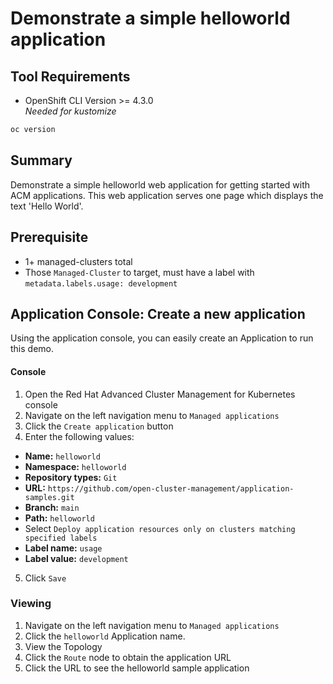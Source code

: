 # Demonstrate a simple helloworld application
## Tool Requirements
- OpenShift CLI Version >= 4.3.0<br>_Needed for kustomize_
```bash
oc version
```

## Summary
Demonstrate a simple helloworld web application for getting started with ACM applications. This web application serves one page which displays the text 'Hello World'.

## Prerequisite
- 1+ managed-clusters total
- Those `Managed-Cluster` to target, must have a label with `metadata.labels.usage: development`

## Application Console: Create a new application
Using the application console, you can easily create an Application to run this demo.

#### Console
1. Open the Red Hat Advanced Cluster Management for Kubernetes console
2. Navigate on the left navigation menu to `Managed applications`
3. Click the `Create application` button
4. Enter the following values:
  * **Name:** `helloworld`
  * **Namespace:** `helloworld`
  * **Repository types:** `Git`
  * **URL:** `https://github.com/open-cluster-management/application-samples.git`
  * **Branch:** `main`
  * **Path:** `helloworld`
  * Select `Deploy application resources only on clusters matching specified labels`
  * **Label name:** `usage`
  * **Label value:** `development`
5. Click `Save`

### Viewing
1. Navigate on the left navigation menu to `Managed applications`
2. Click the `helloworld` Application name.
3. View the Topology
4. Click the `Route` node to obtain the application URL
5. Click the URL to see the helloworld sample application

